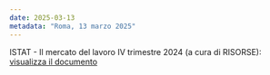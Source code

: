 ```yaml
---
date: 2025-03-13
metadata: "Roma, 13 marzo 2025"
---
```


ISTAT - Il mercato del lavoro IV trimestre 2024 (a cura di RISORSE): <a href="/assets/2025-03-13-mercato-lavoro-4-trim-2024-istat.pdf" target="_blank">visualizza il documento</a>
